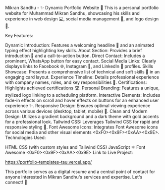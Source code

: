 Mikran Sandhu - ✨ Dynamic Portfolio Website 🚀
This is a personal portfolio website for Muhammad Mikran Sandhu, showcasing his skills and experience in web design 💻, social media management 📱, and logo design 🎨.

Key Features:

Dynamic Introduction: Features a welcoming headline 👋 and an animated typing effect highlighting key skills.
About Section: Provides a brief introduction 💫 and a call-to-action button.
Direct Contact: Includes a prominent, WhatsApp button for easy contact.
Social Media Links: Clearly displays links to Facebook 🌐, Instagram 📸, and LinkedIn 💼 profiles.
Skills Showcase: Presents a comprehensive list of technical and soft skills 💪 in an engaging card layout.
Experience Timeline: Details professional experience with company names, roles, and key responsibilities 💼.
Certifications: Highlights achieved certifications 🏆.
Personal Branding: Features a unique, stylized logo linking to a scheduling platform.
Interactive Elements: Includes fade-in effects on scroll and hover effects on buttons for an enhanced user experience ✨.
Responsive Design: Ensures optimal viewing experience across various devices (desktop, tablet, mobile) 📱.
Clean and Modern Design: Utilizes a gradient background and a dark theme with gold accents for a professional look.
Tailwind CSS: Leverages Tailwind CSS for rapid and responsive styling 🎨.
Font Awesome Icons: Integrates Font Awesome icons for social media and other visual elements <0xF0><0x9F><0xAA><0x9E>.
Technologies Used:

HTML
CSS (with custom styles and Tailwind CSS)
JavaScript ⚛️
Font Awesome <0xF0><0x9F><0xAA><0x9E>
Link to Live Project:

https://portfolio-templates-tau.vercel.app/

This portfolio serves as a digital resume and a central point of contact for anyone interested in Mikran Sandhu's services and expertise. Let's connect! 🤝
